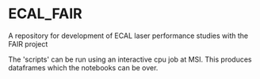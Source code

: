 # ECAL_FAIR
A repository for development of ECAL laser performance studies with the FAIR project

The 'scripts' can be run using an interactive cpu job at MSI. This produces dataframes which the notebooks can be over.
